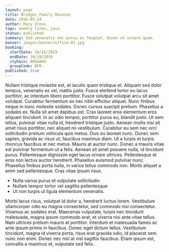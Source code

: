 ```yaml
---
layout: page
title: Bridges Family Reunion
date: 2016-05-24
author: Mary Stone
tags: weekly links, java
status: published
summary: Sed venenatis nec purus ac feugiat. Donec et ornare quam.
banner: images/banner/office-01.jpg
booking:
  startDate: 10/16/2019
  endDate: 10/19/2019
  ctyhocn: AMSAAHX
  groupCode: BFR
published: true
---
```

Nullam tristique molestie est, et iaculis quam tristique et. Aliquam sed dolor tempus, venenatis ex vel, mattis justo. Fusce eleifend tortor eu lacus porttitor, ac interdum libero porttitor. Fusce volutpat volutpat arcu sit amet volutpat. Curabitur fermentum ex nec nibh efficitur aliquet. Nunc finibus neque in nunc molestie sodales. Donec cursus suscipit pretium. Phasellus a sodales ex. Nulla sit amet dapibus est. Cras laoreet eros elementum eros aliquam tincidunt.
In ac odio tempor, porttitor purus eu, blandit justo. Ut sem tellus, pulvinar vitae nulla id, hendrerit tristique justo. Aenean mollis nisi sit amet risus porttitor, nec aliquet mi vestibulum. Curabitur eu sem nec orci sollicitudin pretium vehicula quis metus. Duis eu laoreet nunc. Donec sem sapien, gravida ac risus ut, faucibus maximus diam. Ut a turpis et turpis rhoncus faucibus at nec metus. Mauris at auctor nunc. Donec a mauris vitae est pulvinar fermentum ut a felis. Aenean sit amet posuere nulla, id tincidunt purus. Pellentesque dignissim eget lacus ornare ultrices. Pellentesque et eros non lectus auctor hendrerit. Phasellus euismod pulvinar nunc. Phasellus finibus porta nulla, in varius tellus commodo non. Morbi aliquet a enim sed pellentesque. Cras vitae ipsum risus.

* Nulla varius purus et vulputate sollicitudin
* Nullam tempor tortor vel sagittis pellentesque
* Ut non turpis ut ligula elementum venenatis.

Morbi lacus risus, volutpat id dolor a, hendrerit luctus lorem. Vestibulum ullamcorper odio eu magna consectetur, sed commodo nisi consectetur. Vivamus ac sodales erat. Maecenas vulputate, turpis nec tincidunt malesuada, magna ipsum commodo erat, et viverra nisi ante vitae tellus. Nam ultrices pretium mauris at porttitor. Interdum et malesuada fames ac ante ipsum primis in faucibus. Donec eget dictum tellus. Vestibulum tincidunt, magna id viverra porta, risus erat gravida odio, id placerat sem nunc non enim. Donec nec nisl at nisl sagittis faucibus. Etiam ipsum est, convallis a maximus et, vulputate sed felis.

